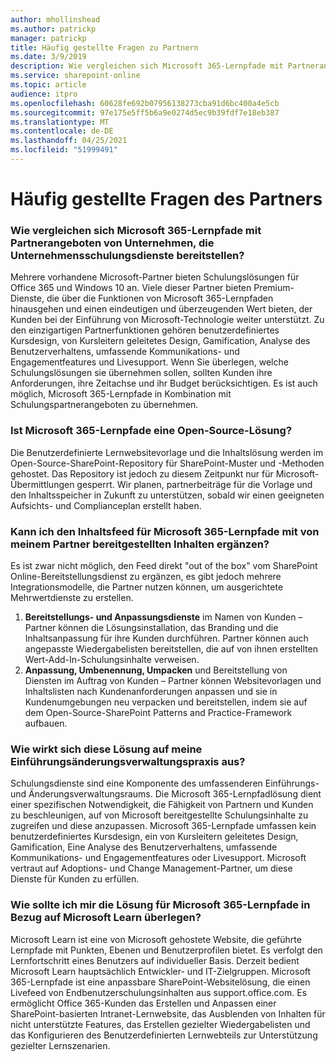 ```yaml
---
author: mhollinshead
ms.author: patrickp
manager: patrickp
title: Häufig gestellte Fragen zu Partnern
ms.date: 3/9/2019
description: Wie vergleichen sich Microsoft 365-Lernpfade mit Partnerangeboten von Unternehmen, die Unternehmensschulungsdienste bereitstellen?
ms.service: sharepoint-online
ms.topic: article
audience: itpro
ms.openlocfilehash: 60628fe692b07956138273cba91d6bc400a4e5cb
ms.sourcegitcommit: 97e175e5ff5b6a9e0274d5ec9b39fdf7e18eb387
ms.translationtype: MT
ms.contentlocale: de-DE
ms.lasthandoff: 04/25/2021
ms.locfileid: "51999491"
---
```

# <a name="partner-frequently-asked-questions"></a>Häufig gestellte Fragen des Partners

### <a name="how-does-microsoft-365-learning-pathways-compare-to-partner-offerings-from-companies-that-provide-enterprise-training-services"></a>Wie vergleichen sich Microsoft 365-Lernpfade mit Partnerangeboten von Unternehmen, die Unternehmensschulungsdienste bereitstellen?
Mehrere vorhandene Microsoft-Partner bieten Schulungslösungen für Office 365 und Windows 10 an. Viele dieser Partner bieten Premium-Dienste, die über die Funktionen von Microsoft 365-Lernpfaden hinausgehen und einen eindeutigen und überzeugenden Wert bieten, der Kunden bei der Einführung von Microsoft-Technologie weiter unterstützt. Zu den einzigartigen Partnerfunktionen gehören benutzerdefiniertes Kursdesign, von Kursleitern geleitetes Design, Gamification, Analyse des Benutzerverhaltens, umfassende Kommunikations- und Engagementfeatures und Livesupport. Wenn Sie überlegen, welche Schulungslösungen sie übernehmen sollen, sollten Kunden ihre Anforderungen, ihre Zeitachse und ihr Budget berücksichtigen. Es ist auch möglich, Microsoft 365-Lernpfade in Kombination mit Schulungspartnerangeboten zu übernehmen.
 
### <a name="is-microsoft-365-learning-pathways-an-open-source-solution"></a>Ist Microsoft 365-Lernpfade eine Open-Source-Lösung?
Die Benutzerdefinierte Lernwebsitevorlage und die Inhaltslösung werden im Open-Source-SharePoint-Repository für SharePoint-Muster und -Methoden gehostet. Das Repository ist jedoch zu diesem Zeitpunkt nur für Microsoft-Übermittlungen gesperrt. Wir planen, partnerbeiträge für die Vorlage und den Inhaltsspeicher in Zukunft zu unterstützen, sobald wir einen geeigneten Aufsichts- und Complianceplan erstellt haben.  

### <a name="can-i-supplement-the-microsoft-365-learning-pathways-content-feed-with-my-partner-provided-content"></a>Kann ich den Inhaltsfeed für Microsoft 365-Lernpfade mit von meinem Partner bereitgestellten Inhalten ergänzen? 
Es ist zwar nicht möglich, den Feed direkt "out of the box" vom SharePoint Online-Bereitstellungsdienst zu ergänzen, es gibt jedoch mehrere Integrationsmodelle, die Partner nutzen können, um ausgerichtete Mehrwertdienste zu erstellen.

1. **Bereitstellungs- und Anpassungsdienste** im Namen von Kunden – Partner können die Lösungsinstallation, das Branding und die Inhaltsanpassung für ihre Kunden durchführen. Partner können auch angepasste Wiedergabelisten bereitstellen, die auf von ihnen erstellten Wert-Add-In-Schulungsinhalte verweisen. 
2. **Anpassung, Umbenennung, Umpacken** und Bereitstellung von Diensten im Auftrag von Kunden – Partner können Websitevorlagen und Inhaltslisten nach Kundenanforderungen anpassen und sie in Kundenumgebungen neu verpacken und bereitstellen, indem sie auf dem Open-Source-SharePoint Patterns and Practice-Framework aufbauen. 

### <a name="how-does-this-solution-affect-my-adoption-change-management-practice"></a>Wie wirkt sich diese Lösung auf meine Einführungsänderungsverwaltungspraxis aus? 
Schulungsdienste sind eine Komponente des umfassenderen Einführungs- und Änderungsverwaltungsraums. Die Microsoft 365-Lernpfadlösung dient einer spezifischen Notwendigkeit, die Fähigkeit von Partnern und Kunden zu beschleunigen, auf von Microsoft bereitgestellte Schulungsinhalte zu zugreifen und diese anzupassen. Microsoft 365-Lernpfade umfassen kein benutzerdefiniertes Kursdesign, ein von Kursleitern geleitetes Design, Gamification, Eine Analyse des Benutzerverhaltens, umfassende Kommunikations- und Engagementfeatures oder Livesupport. Microsoft vertraut auf Adoptions- und Change Management-Partner, um diese Dienste für Kunden zu erfüllen. 

### <a name="how-should-i-think-of-the-microsoft-365-learning-pathways-solution-with-respect-to-microsoft-learn"></a>Wie sollte ich mir die Lösung für Microsoft 365-Lernpfade in Bezug auf Microsoft Learn überlegen?
Microsoft Learn ist eine von Microsoft gehostete Website, die geführte Lernpfade mit Punkten, Ebenen und Benutzerprofilen bietet. Es verfolgt den Lernfortschritt eines Benutzers auf individueller Basis. Derzeit bedient Microsoft Learn hauptsächlich Entwickler- und IT-Zielgruppen. Microsoft 365-Lernpfade ist eine anpassbare SharePoint-Websitelösung, die einen Livefeed von Endbenutzerschulungsinhalten aus support.office.com. Es ermöglicht Office 365-Kunden das Erstellen und Anpassen einer SharePoint-basierten Intranet-Lernwebsite, das Ausblenden von Inhalten für nicht unterstützte Features, das Erstellen gezielter Wiedergabelisten und das Konfigurieren des Benutzerdefinierten Lernwebteils zur Unterstützung gezielter Lernszenarien.
